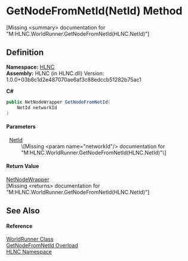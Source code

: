 # GetNodeFromNetId(NetId) Method


\[Missing &lt;summary&gt; documentation for "M:HLNC.WorldRunner.GetNodeFromNetId(HLNC.NetId)"\]



## Definition
**Namespace:** <a href="N_HLNC">HLNC</a>  
**Assembly:** HLNC (in HLNC.dll) Version: 1.0.0+03b6c1d2e487070ae6af3c88edccb51282b75ac1

**C#**
``` C#
public NetNodeWrapper GetNodeFromNetId(
	NetId networkId
)
```



#### Parameters
<dl><dt>  <a href="T_HLNC_NetId">NetId</a></dt><dd>\[Missing &lt;param name="networkId"/&gt; documentation for "M:HLNC.WorldRunner.GetNodeFromNetId(HLNC.NetId)"\]</dd></dl>

#### Return Value
<a href="T_HLNC_NetNodeWrapper">NetNodeWrapper</a>  
\[Missing &lt;returns&gt; documentation for "M:HLNC.WorldRunner.GetNodeFromNetId(HLNC.NetId)"\]

## See Also


#### Reference
<a href="T_HLNC_WorldRunner">WorldRunner Class</a>  
<a href="Overload_HLNC_WorldRunner_GetNodeFromNetId">GetNodeFromNetId Overload</a>  
<a href="N_HLNC">HLNC Namespace</a>  
